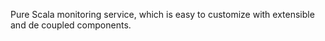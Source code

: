 Pure Scala monitoring service, which is easy to customize
with extensible and de coupled components.
